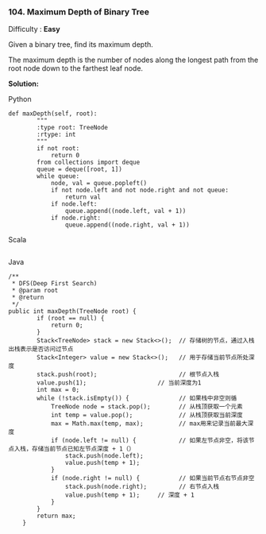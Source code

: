 ### 104. Maximum Depth of Binary Tree

Difficulty : **Easy**



Given a binary tree, find its maximum depth.

The maximum depth is the number of nodes along the longest path from the root node down to the farthest leaf node.

**Solution:**

Python

```
def maxDepth(self, root):
        """
        :type root: TreeNode
        :rtype: int
        """
        if not root:
            return 0
        from collections import deque
        queue = deque([root, 1])
        while queue:
            node, val = queue.popleft()
            if not node.left and not node.right and not queue:
                return val
            if node.left:
                queue.append((node.left, val + 1))
            if node.right:
                queue.append((node.right, val + 1))
```

Scala

```

```

 Java

```
/**
 * DFS(Deep First Search)
 * @param root
 * @return
 */
public int maxDepth(TreeNode root) {
        if (root == null) {
            return 0;
        }
        Stack<TreeNode> stack = new Stack<>();  // 存储树的节点，通过入栈出栈表示是否访问过节点
        Stack<Integer> value = new Stack<>();   // 用于存储当前节点所处深度
        stack.push(root);                       // 根节点入栈
        value.push(1);                    // 当前深度为1
        int max = 0;
        while (!stack.isEmpty()) {              // 如果栈中非空则循
            TreeNode node = stack.pop();        // 从栈顶获取一个元素
            int temp = value.pop();             // 从栈顶获取当前深度
            max = Math.max(temp, max);          // max用来记录当前最大深度
            if (node.left != null) {            // 如果左节点非空，将该节点入栈，存储当前节点已知左节点深度 + 1（）
                stack.push(node.left);
                value.push(temp + 1);
            }
            if (node.right != null) {           // 如果当前节点右节点非空
                stack.push(node.right);         // 右节点入栈
                value.push(temp + 1);     // 深度 + 1
            }
        }
        return max;
    }
```



